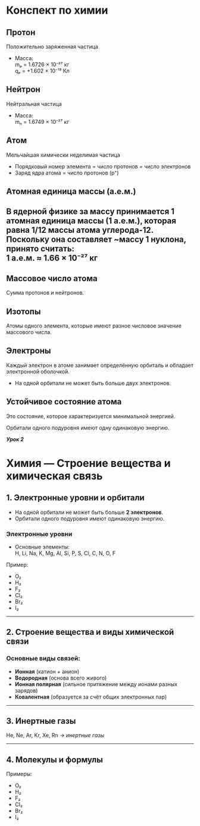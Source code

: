 # Конспект по химии

## Протон
Положительно заряженная частица  

- Масса:  
	mₚ = 1.6726 × 10⁻²⁷ кг  
	qₚ = +1.602 × 10⁻¹⁹ Кл  

## Нейтрон
Нейтральная частица  

- Масса:  
	mₙ = 1.6749 × 10⁻²⁷ кг  

## Атом
Мельчайшая химически неделимая частица  

- Порядковый номер элемента = число протонов = число электронов  
- Заряд ядра атома = число протонов (p⁺)

## Атомная единица массы (а.е.м.)
В ядерной физике за массу принимается 1 атомная единица массы (1 а.е.м.), которая равна 1/12 массы атома углерода-12.  
Поскольку она составляет ~массу 1 нуклона, принято считать:  
1 а.е.м. ≈ 1.66 × 10⁻²⁷ кг
---

## Массовое число атома
Сумма протонов и нейтронов.

## Изотопы
Атомы одного элемента, которые имеют разное числовое значение массового числа.

## Электроны
Каждый электрон в атоме занимает определённую орбиталь и обладает электронной оболочкой.  
- На одной орбитали не может быть больше двух электронов.  

## Устойчивое состояние атома
Это состояние, которое характеризуется минимальной энергией.  

Орбитали одного подуровня имеют одну одинаковую энергию.

***Урок 2***

# Химия — Строение вещества и химическая связь

## 1. Электронные уровни и орбитали

- На одной орбитали не может быть больше **2 электронов**.  
- Орбитали одного подуровня имеют одинаковую энергию.  

### Электронные уровни
- Основные элементы:  
  H, Li, Na, K, Mg, Al, Si, P, S, Cl, C, N, O, F  

Пример:
- O₂  
- H₂  
- F₂  
- Cl₂  
- Br₂  
- I₂  

---

## 2. Строение вещества и виды химической связи

### Основные виды связей:
- **Ионная** (катион + анион)  
- **Водородная** (основа всего живого)  
- **Ионная полярная** (сильное притяжение между ионами разных зарядов)  
- **Ковалентная** (образуется за счёт общих электронных пар)  

---

## 3. Инертные газы

He, Ne, Ar, Kr, Xe, Rn → *инертные газы*  

---

## 4. Молекулы и формулы

Примеры:
- O₂  
- H₂  
- F₂  
- Cl₂  
- Br₂  
- I₂  

